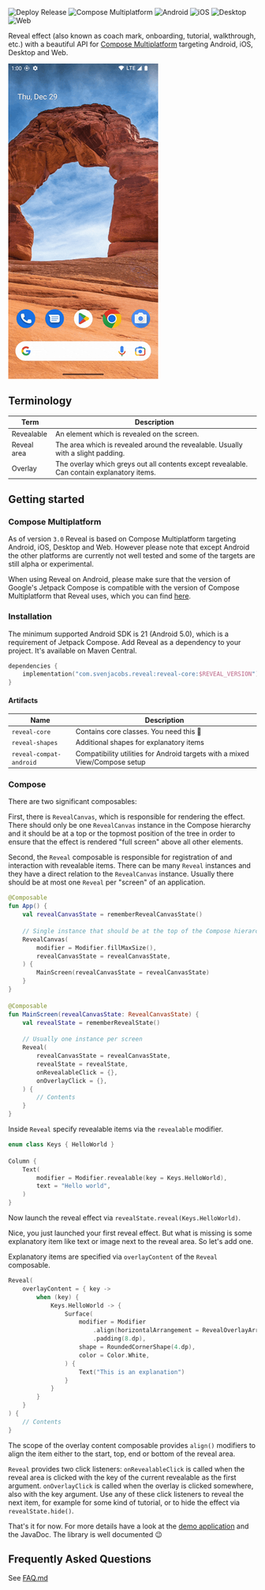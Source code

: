 ![Deploy Release](https://img.shields.io/github/actions/workflow/status/svenjacobs/reveal/deploy-release.yml?label=Deploy%20Release)
![Compose Multiplatform](https://img.shields.io/badge/Compose%20Multiplatform-1.8.1-blue)
![Android](https://img.shields.io/badge/Android-green)
![iOS](https://img.shields.io/badge/iOS-slategray)
![Desktop](https://img.shields.io/badge/Desktop-tomato)
![Web](https://img.shields.io/badge/Web-gold)

Reveal effect (also known as coach mark, onboarding, tutorial, walkthrough, etc.) with a beautiful
API for [Compose Multiplatform](https://www.jetbrains.com/lp/compose-multiplatform/) targeting
Android, iOS, Desktop and Web.

![Demonstration](./assets/demo.gif)

## Terminology

| Term        | Description                                                                                |
|-------------|--------------------------------------------------------------------------------------------|
| Revealable  | An element which is revealed on the screen.                                                |
| Reveal area | The area which is revealed around the revealable. Usually with a slight padding.           |
| Overlay     | The overlay which greys out all contents except revealable. Can contain explanatory items. |

## Getting started

### Compose Multiplatform

As of version `3.0` Reveal is based on Compose Multiplatform targeting Android, iOS, Desktop and
Web. However please note that except Android the other platforms are currently not well tested and
some of the targets are still alpha or experimental.

When using Reveal on Android, please make sure that the version of Google's Jetpack Compose is
compatible with the version of Compose Multiplatform that Reveal uses, which you can
find [here](./gradle/libs.versions.toml#L5).

### Installation

The minimum supported Android SDK is 21 (Android 5.0), which is a requirement of Jetpack Compose.
Add Reveal as a dependency to your project. It's available on Maven Central.

```kotlin
dependencies {
    implementation("com.svenjacobs.reveal:reveal-core:$REVEAL_VERSION")
}
```

#### Artifacts

| Name                    | Description                                                                 |
|-------------------------|-----------------------------------------------------------------------------|
| `reveal-core`           | Contains core classes. You need this 🙂                                     |
| `reveal-shapes`         | Additional shapes for explanatory items                                     |
| `reveal-compat-android` | Compatibility utilities for Android targets with a mixed View/Compose setup |

### Compose

There are two significant composables:

First, there is `RevealCanvas`, which is responsible for rendering the effect. There should only be
one `RevealCanvas` instance in the Compose hierarchy and it should be at a top or the topmost
position of the tree in order to ensure that the effect is rendered "full screen" above all other
elements.

Second, the `Reveal` composable is responsible for registration of and interaction with revealable
items. There can be many `Reveal` instances and they have a direct relation to the `RevealCanvas`
instance. Usually there should be at most one `Reveal` per "screen" of an application.

```kotlin
@Composable
fun App() {
    val revealCanvasState = rememberRevealCanvasState()

    // Single instance that should be at the top of the Compose hierarchy
    RevealCanvas(
        modifier = Modifier.fillMaxSize(),
        revealCanvasState = revealCanvasState,
    ) {
        MainScreen(revealCanvasState = revealCanvasState)
    }
}

@Composable
fun MainScreen(revealCanvasState: RevealCanvasState) {
    val revealState = rememberRevealState()

    // Usually one instance per screen
    Reveal(
        revealCanvasState = revealCanvasState,
        revealState = revealState,
        onRevealableClick = {},
        onOverlayClick = {},
    ) {
        // Contents
    }
}
```

Inside `Reveal` specify revealable items via the `revealable` modifier.

```kotlin
enum class Keys { HelloWorld }

Column {
    Text(
        modifier = Modifier.revealable(key = Keys.HelloWorld),
        text = "Hello world",
    )
}
```

Now launch the reveal effect via `revealState.reveal(Keys.HelloWorld)`.

Nice, you just launched your first reveal effect. But what is missing is some explanatory item like
text or image next to the reveal area. So let's add one.

Explanatory items are specified via `overlayContent` of the `Reveal` composable.

```kotlin
Reveal(
    overlayContent = { key ->
        when (key) {
            Keys.HelloWorld -> {
                Surface(
                    modifier = Modifier
                        .align(horizontalArrangement = RevealOverlayArrangement.Horizontal.Start)
                        .padding(8.dp),
                    shape = RoundedCornerShape(4.dp),
                    color = Color.White,
                ) {
                    Text("This is an explanation")
                }
            }
        }
    }
) {
    // Contents
}
```

The scope of the overlay content composable provides `align()` modifiers to align the item either to
the start, top, end or bottom of the reveal area.

`Reveal` provides two click listeners: `onRevealableClick` is called when the reveal area is clicked
with the key of the current revealable as the first argument. `onOverlayClick` is called when the
overlay is clicked somewhere, also with the key argument. Use any of these click listeners to reveal
the next item, for example for some kind of tutorial, or to hide the effect via
`revealState.hide()`.

That's it for now. For more details have a look at the [demo application](./demo-app) and the
JavaDoc. The library is well documented 😉

## Frequently Asked Questions

See [FAQ.md](FAQ.md)
